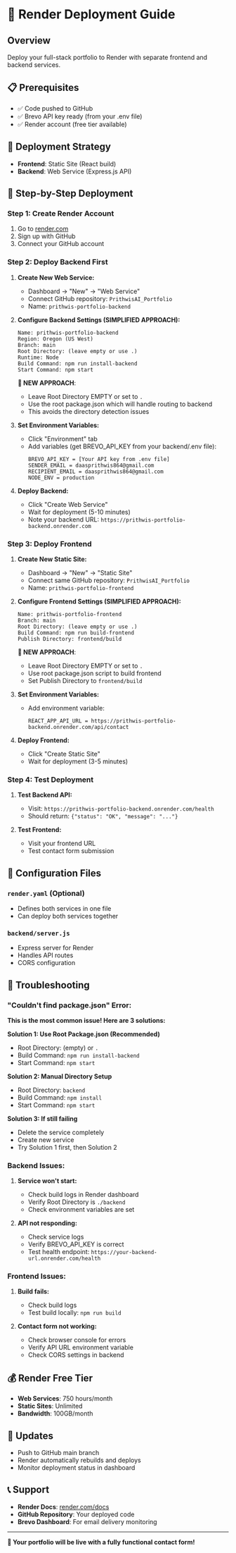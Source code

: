 # 🚀 Render Deployment Guide

## Overview
Deploy your full-stack portfolio to Render with separate frontend and backend services.

## 📋 Prerequisites
- ✅ Code pushed to GitHub
- ✅ Brevo API key ready (from your .env file)
- ✅ Render account (free tier available)

## 🎯 Deployment Strategy
- **Frontend**: Static Site (React build)
- **Backend**: Web Service (Express.js API)

## 🚀 Step-by-Step Deployment

### Step 1: Create Render Account
1. Go to [render.com](https://render.com)
2. Sign up with GitHub
3. Connect your GitHub account

### Step 2: Deploy Backend First

1. **Create New Web Service:**
   - Dashboard → "New" → "Web Service"
   - Connect GitHub repository: `PrithwisAI_Portfolio`
   - Name: `prithwis-portfolio-backend`

2. **Configure Backend Settings (SIMPLIFIED APPROACH):**
   ```
   Name: prithwis-portfolio-backend
   Region: Oregon (US West)
   Branch: main
   Root Directory: (leave empty or use .)
   Runtime: Node
   Build Command: npm run install-backend
   Start Command: npm start
   ```
   
   **🚨 NEW APPROACH**: 
   - Leave Root Directory EMPTY or set to `.`
   - Use the root package.json which will handle routing to backend
   - This avoids the directory detection issues

3. **Set Environment Variables:**
   - Click "Environment" tab
   - Add variables (get BREVO_API_KEY from your backend/.env file):
     ```
     BREVO_API_KEY = [Your API key from .env file]
     SENDER_EMAIL = daasprithwis864@gmail.com
     RECIPIENT_EMAIL = daasprithwis864@gmail.com
     NODE_ENV = production
     ```

4. **Deploy Backend:**
   - Click "Create Web Service"
   - Wait for deployment (5-10 minutes)
   - Note your backend URL: `https://prithwis-portfolio-backend.onrender.com`

### Step 3: Deploy Frontend

1. **Create New Static Site:**
   - Dashboard → "New" → "Static Site"
   - Connect same GitHub repository: `PrithwisAI_Portfolio`
   - Name: `prithwis-portfolio-frontend`

2. **Configure Frontend Settings (SIMPLIFIED APPROACH):**
   ```
   Name: prithwis-portfolio-frontend
   Branch: main
   Root Directory: (leave empty or use .)
   Build Command: npm run build-frontend
   Publish Directory: frontend/build
   ```
   
   **🚨 NEW APPROACH**: 
   - Leave Root Directory EMPTY or set to `.`
   - Use root package.json script to build frontend
   - Set Publish Directory to `frontend/build`

3. **Set Environment Variables:**
   - Add environment variable:
     ```
     REACT_APP_API_URL = https://prithwis-portfolio-backend.onrender.com/api/contact
     ```

4. **Deploy Frontend:**
   - Click "Create Static Site"
   - Wait for deployment (3-5 minutes)

### Step 4: Test Deployment

1. **Test Backend API:**
   - Visit: `https://prithwis-portfolio-backend.onrender.com/health`
   - Should return: `{"status": "OK", "message": "..."}`

2. **Test Frontend:**
   - Visit your frontend URL
   - Test contact form submission

## 🔧 Configuration Files

### `render.yaml` (Optional)
- Defines both services in one file
- Can deploy both services together

### `backend/server.js`
- Express server for Render
- Handles API routes
- CORS configuration

## 🚨 Troubleshooting

### "Couldn't find package.json" Error:
**This is the most common issue! Here are 3 solutions:**

**Solution 1: Use Root Package.json (Recommended)**
- Root Directory: (empty) or `.`
- Build Command: `npm run install-backend`
- Start Command: `npm start`

**Solution 2: Manual Directory Setup**
- Root Directory: `backend`
- Build Command: `npm install`
- Start Command: `npm start`

**Solution 3: If still failing**
- Delete the service completely
- Create new service
- Try Solution 1 first, then Solution 2

### Backend Issues:
1. **Service won't start:**
   - Check build logs in Render dashboard
   - Verify Root Directory is `./backend`
   - Check environment variables are set

2. **API not responding:**
   - Check service logs
   - Verify BREVO_API_KEY is correct
   - Test health endpoint: `https://your-backend-url.onrender.com/health`

### Frontend Issues:
1. **Build fails:**
   - Check build logs
   - Test build locally: `npm run build`

2. **Contact form not working:**
   - Check browser console for errors
   - Verify API URL environment variable
   - Check CORS settings in backend

## 💰 Render Free Tier
- **Web Services**: 750 hours/month
- **Static Sites**: Unlimited
- **Bandwidth**: 100GB/month

## 🔄 Updates
- Push to GitHub main branch
- Render automatically rebuilds and deploys
- Monitor deployment status in dashboard

## 📞 Support
- **Render Docs**: [render.com/docs](https://render.com/docs)
- **GitHub Repository**: Your deployed code
- **Brevo Dashboard**: For email delivery monitoring

---

**🎉 Your portfolio will be live with a fully functional contact form!**
